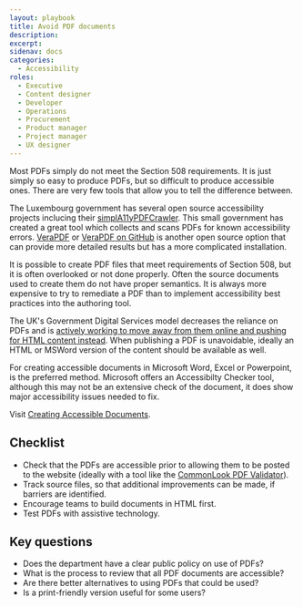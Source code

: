 ```yaml
---
layout: playbook
title: Avoid PDF documents
description: 
excerpt: 
sidenav: docs
categories:
  - Accessibility
roles:
  - Executive
  - Content designer
  - Developer
  - Operations
  - Procurement
  - Product manager
  - Project manager
  - UX designer
---
```


Most PDFs simply do not meet the Section 508 requirements. It is just simply so easy to produce PDFs, but so difficult to produce accessible ones. There are very few tools that allow you to tell the difference between. 

The Luxembourg government has several open source accessibility projects inclucing their [simplA11yPDFCrawler](https://github.com/accessibility-luxembourg/simplA11yPDFCrawler). This small government has created a great tool which collects and scans PDFs for known accessibility errors. [VeraPDF](https://verapdf.org/home/) or [VeraPDF on GitHub](https://github.com/verapdf) is another open source option that can provide more detailed results but has a more complicated installation. 

It is possible to create PDF files that meet requirements of Section 508, but it is often overlooked or not done properly. Often the source documents used to create them do not have proper semantics. It is always more expensive to try to remediate a PDF than to implement accessibility best practices into the authoring tool.

The UK's Government Digital Services model decreases the reliance on PDFs and is [actively working to move away from them online and pushing for HTML content instead](https://gds.blog.gov.uk/2018/07/16/why-gov-uk-content-should-be-published-in-html-and-not-pdf/). When publishing a PDF is unavoidable, ideally an HTML or MSWord version of the content should be available as well.

For creating accessible documents in Microsoft Word, Excel or Powerpoint, is the preferred method. Microsoft offers an Accessibilty Checker tool, although this may not be an extensive check of the document, it does show major accessibility issues needed to fix.

Visit [Creating Accessible Documents](/playbook/documents).

## Checklist

* Check that the PDFs are accessible prior to allowing them to be posted to the website (ideally with a tool like the [CommonLook PDF Validator](https://allyant.com/commonlook-accessibility-suite/cl-pdf-validator/)).
* Track source files, so that additional improvements can be made, if barriers are identified.
* Encourage teams to build documents in HTML first.
* Test PDFs with assistive technology.
    

## Key questions

* Does the department have a clear public policy on use of PDFs?
* What is the process to review that all PDF documents are accessible?
* Are there better alternatives to using PDFs that could be used?
* Is a print-friendly version useful for some users?
